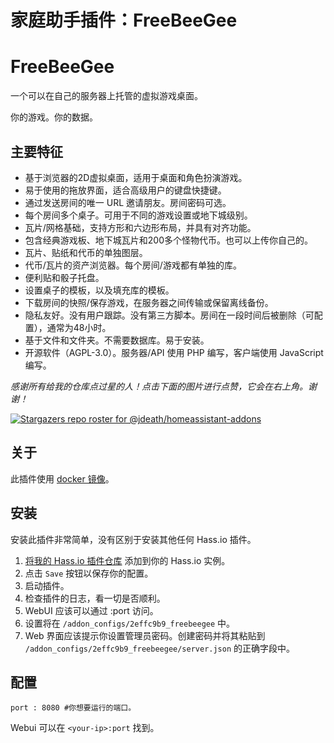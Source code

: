 # 家庭助手插件：FreeBeeGee

# FreeBeeGee

一个可以在自己的服务器上托管的虚拟游戏桌面。

你的游戏。你的数据。

## 主要特征

* 基于浏览器的2D虚拟桌面，适用于桌面和角色扮演游戏。
* 易于使用的拖放界面，适合高级用户的键盘快捷键。
* 通过发送房间的唯一 URL 邀请朋友。房间密码可选。
* 每个房间多个桌子。可用于不同的游戏设置或地下城级别。
* 瓦片/网格基础，支持方形和六边形布局，并具有对齐功能。
* 包含经典游戏板、地下城瓦片和200多个怪物代币。也可以上传你自己的。
* 瓦片、贴纸和代币的单独图层。
* 代币/瓦片的资产浏览器。每个房间/游戏都有单独的库。
* 便利贴和骰子托盘。
* 设置桌子的模板，以及填充库的模板。
* 下载房间的快照/保存游戏，在服务器之间传输或保留离线备份。
* 隐私友好。没有用户跟踪。没有第三方脚本。房间在一段时间后被删除（可配置），通常为48小时。
* 基于文件和文件夹。不需要数据库。易于安装。
* 开源软件（AGPL-3.0）。服务器/API 使用 PHP 编写，客户端使用 JavaScript 编写。

_感谢所有给我的仓库点过星的人！点击下面的图片进行点赞，它会在右上角。谢谢！_

[![Stargazers repo roster for @jdeath/homeassistant-addons](https://reporoster.com/stars/jdeath/homeassistant-addons)](https://github.com/jdeath/homeassistant-addons/stargazers)

## 关于

此插件使用 [docker 镜像](https://github.com/ludus-leonis/FreeBeeGee)。

## 安装

安装此插件非常简单，没有区别于安装其他任何 Hass.io 插件。

1. [将我的 Hass.io 插件仓库][repository] 添加到你的 Hass.io 实例。
1. 点击 `Save` 按钮以保存你的配置。
1. 启动插件。
1. 检查插件的日志，看一切是否顺利。
1. WebUI 应该可以通过 <your-ip>:port 访问。
1. 设置将在 `/addon_configs/2effc9b9_freebeegee` 中。
1. Web 界面应该提示你设置管理员密码。创建密码并将其粘贴到 `/addon_configs/2effc9b9_freebeegee/server.json` 的正确字段中。

## 配置

```
port : 8080 #你想要运行的端口。
```

Webui 可以在 `<your-ip>:port` 找到。

[repository]: https://github.com/jdeath/homeassistant-addons